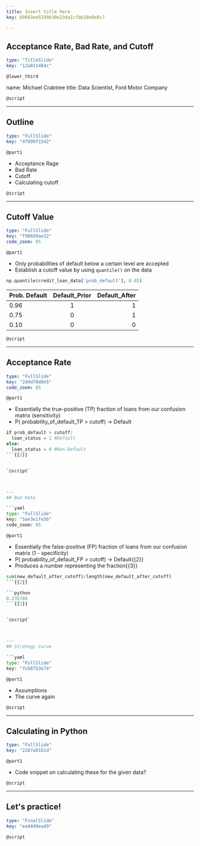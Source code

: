 ```yaml
---
title: Insert title here
key: 69683ee5199630e23da1cfb618e8e8c7

---
```

## Acceptance Rate, Bad Rate, and Cutoff

```yaml
type: "TitleSlide"
key: "12a011484c"
```

`@lower_third`

name: Michael Crabtree
title: Data Scientist, Ford Motor Company


`@script`



---
## Outline

```yaml
type: "FullSlide"
key: "4f999f1542"
```

`@part1`
- Acceptance Rage
- Bad Rate
- Cutoff
- Calculating cutoff


`@script`



---
## Cutoff Value

```yaml
type: "FullSlide"
key: "f90699ae32"
code_zoom: 85
```

`@part1`
- Only probabilities of default below a certain level are accepted
- Establish a cutoff value by using `quantile()` on the data

```python
np.quantile(credit_loan_data['prob_default'], 0.85)
```

| Prob. Default | Default_Prior | Default_After|
| ------------- |:-------------:| -----:|
| 0.96      | 1 | 1 |
| 0.75      | 0      |   1 |
| 0.10 | 0      |    0 |


`@script`



---
## Acceptance Rate

```yaml
type: "FullSlide"
key: "2d4d70dde5"
code_zoom: 85
```

`@part1`
- Essentially the true-positive (TP) fraction of loans from our confusion matrix (sensitivity)
- P( probability_of_default_TP > cutoff) -> Default

```python
if prob_default > cutoff:
  loan_status = 1 #Default
else:
  loan_status = 0 #Non-Default
```{{2}}


`@script`



---
## Bad Rate

```yaml
type: "FullSlide"
key: "5ae3e1fe56"
code_zoom: 85
```

`@part1`
- Essentially the false-positive (FP) fraction of loans from our confusion matrix (1 - specificity)
- P( probability_of_default_FP > cutoff) -> Default{{2}}
- Produces a number representing the fraction{{3}}

```python
sum(new_default_after_cutoff)/length(new_default_after_cutoff)
```{{2}}

```python
0.235784
```{{3}}


`@script`



---
## Strategy Curve

```yaml
type: "FullSlide"
key: "7cb8753e74"
```

`@part1`
- Assumptions
- The curve again


`@script`



---
## Calculating in Python

```yaml
type: "FullSlide"
key: "2287a8161d"
```

`@part1`
- Code snippet on calculating these for the given data?


`@script`



---
## Let's practice!

```yaml
type: "FinalSlide"
key: "ea4449ead9"
```

`@script`


